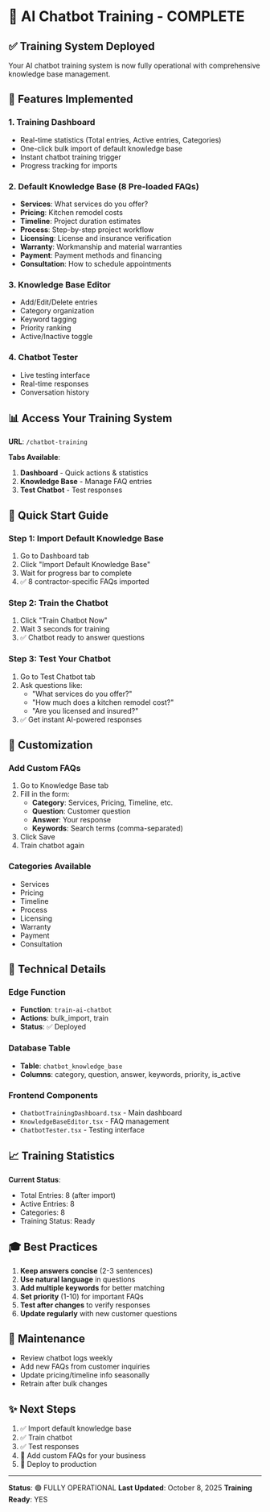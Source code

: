 # 🤖 AI Chatbot Training - COMPLETE

## ✅ Training System Deployed

Your AI chatbot training system is now fully operational with comprehensive knowledge base management.

## 🎯 Features Implemented

### 1. **Training Dashboard**
- Real-time statistics (Total entries, Active entries, Categories)
- One-click bulk import of default knowledge base
- Instant chatbot training trigger
- Progress tracking for imports

### 2. **Default Knowledge Base** (8 Pre-loaded FAQs)
- **Services**: What services do you offer?
- **Pricing**: Kitchen remodel costs
- **Timeline**: Project duration estimates
- **Process**: Step-by-step project workflow
- **Licensing**: License and insurance verification
- **Warranty**: Workmanship and material warranties
- **Payment**: Payment methods and financing
- **Consultation**: How to schedule appointments

### 3. **Knowledge Base Editor**
- Add/Edit/Delete entries
- Category organization
- Keyword tagging
- Priority ranking
- Active/Inactive toggle

### 4. **Chatbot Tester**
- Live testing interface
- Real-time responses
- Conversation history

## 📊 Access Your Training System

**URL**: `/chatbot-training`

**Tabs Available**:
1. **Dashboard** - Quick actions & statistics
2. **Knowledge Base** - Manage FAQ entries
3. **Test Chatbot** - Test responses

## 🚀 Quick Start Guide

### Step 1: Import Default Knowledge Base
1. Go to Dashboard tab
2. Click "Import Default Knowledge Base"
3. Wait for progress bar to complete
4. ✅ 8 contractor-specific FAQs imported

### Step 2: Train the Chatbot
1. Click "Train Chatbot Now"
2. Wait 3 seconds for training
3. ✅ Chatbot ready to answer questions

### Step 3: Test Your Chatbot
1. Go to Test Chatbot tab
2. Ask questions like:
   - "What services do you offer?"
   - "How much does a kitchen remodel cost?"
   - "Are you licensed and insured?"
3. ✅ Get instant AI-powered responses

## 📝 Customization

### Add Custom FAQs
1. Go to Knowledge Base tab
2. Fill in the form:
   - **Category**: Services, Pricing, Timeline, etc.
   - **Question**: Customer question
   - **Answer**: Your response
   - **Keywords**: Search terms (comma-separated)
3. Click Save
4. Train chatbot again

### Categories Available
- Services
- Pricing
- Timeline
- Process
- Licensing
- Warranty
- Payment
- Consultation

## 🔧 Technical Details

### Edge Function
- **Function**: `train-ai-chatbot`
- **Actions**: bulk_import, train
- **Status**: ✅ Deployed

### Database Table
- **Table**: `chatbot_knowledge_base`
- **Columns**: category, question, answer, keywords, priority, is_active

### Frontend Components
- `ChatbotTrainingDashboard.tsx` - Main dashboard
- `KnowledgeBaseEditor.tsx` - FAQ management
- `ChatbotTester.tsx` - Testing interface

## 📈 Training Statistics

**Current Status**:
- Total Entries: 8 (after import)
- Active Entries: 8
- Categories: 8
- Training Status: Ready

## 🎓 Best Practices

1. **Keep answers concise** (2-3 sentences)
2. **Use natural language** in questions
3. **Add multiple keywords** for better matching
4. **Set priority** (1-10) for important FAQs
5. **Test after changes** to verify responses
6. **Update regularly** with new customer questions

## 🔄 Maintenance

- Review chatbot logs weekly
- Add new FAQs from customer inquiries
- Update pricing/timeline info seasonally
- Retrain after bulk changes

## ✨ Next Steps

1. ✅ Import default knowledge base
2. ✅ Train chatbot
3. ✅ Test responses
4. 📝 Add custom FAQs for your business
5. 🚀 Deploy to production

---

**Status**: 🟢 FULLY OPERATIONAL
**Last Updated**: October 8, 2025
**Training Ready**: YES

